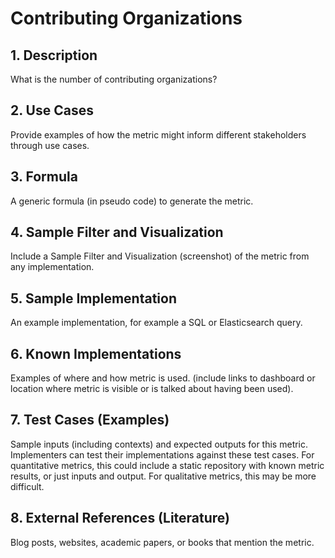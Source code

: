 # Contributing Organizations

## 1. Description
What is the number of contributing organizations?

## 2. Use Cases
Provide examples of how the metric might inform different stakeholders through use cases.

## 3. Formula
A generic formula (in pseudo code) to generate the metric.

## 4. Sample Filter and Visualization
Include a Sample Filter and Visualization (screenshot) of the metric from any implementation.

## 5. Sample Implementation
An example implementation, for example a SQL or Elasticsearch query.

## 6. Known Implementations
Examples of where and how metric is used. (include links to dashboard or location where metric is visible or is talked about having been used).

## 7. Test Cases (Examples)
Sample inputs (including contexts) and expected outputs for this metric. Implementers can test their implementations against these test cases. For quantitative metrics, this could include a static repository with known metric results, or just inputs and output. For qualitative metrics, this may be more difficult.

## 8. External References (Literature)
Blog posts, websites, academic papers, or books that mention the metric.
